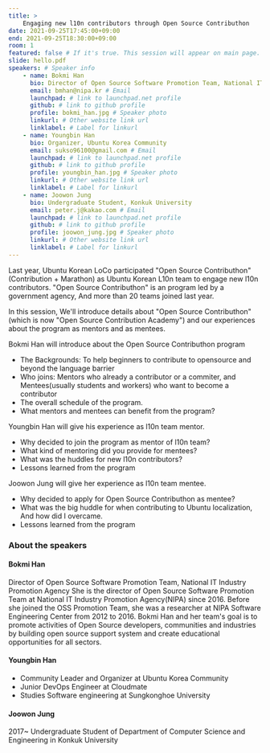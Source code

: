 ```yaml
---
title: >
    Engaging new l10n contributors through Open Source Contributhon 
date: 2021-09-25T17:45:00+09:00
end: 2021-09-25T18:30:00+09:00
room: 1
featured: false # If it's true. This session will appear on main page.
slide: hello.pdf
speakers: # Speaker info
    - name: Bokmi Han
      bio: Director of Open Source Software Promotion Team, National IT Industry Promotion Agency
      email: bmhan@nipa.kr # Email
      launchpad: # link to launchpad.net profile
      github: # link to github profile
      profile: bokmi_han.jpg # Speaker photo
      linkurl: # Other website link url
      linklabel: # Label for linkurl
    - name: Youngbin Han
      bio: Organizer, Ubuntu Korea Community
      email: sukso96100@gmail.com # Email
      launchpad: # link to launchpad.net profile
      github: # link to github profile
      profile: youngbin_han.jpg # Speaker photo
      linkurl: # Other website link url
      linklabel: # Label for linkurl
    - name: Joowon Jung
      bio: Undergraduate Student, Konkuk University
      email: peter.j@kakao.com # Email
      launchpad: # link to launchpad.net profile
      github: # link to github profile
      profile: joowon_jung.jpg # Speaker photo
      linkurl: # Other website link url
      linklabel: # Label for linkurl
---
```

Last year, Ubuntu Korean LoCo participated "Open Source Contributhon"(Contribution + Marathon) as Ubuntu Korean L10n team to engage new l10n contributors.
"Open Source Contributhon" is an program led by a government agency, And more than 20 teams joined last year.

In this session, We'll introduce details about "Open Source Contributhon"(which is now "Open Source Contribution Academy") and our experiences about the program as mentors and as mentees.

Bokmi Han will introduce about the Open Source Contributhon program
- The Backgrounds: To help beginners to contribute to opensource and beyond the language barrier
- Who joins: Mentors who already a contributor or a commiter, and Mentees(usually students and workers) who want to become a contributor
- The overall schedule of the program.
- What mentors and mentees can benefit from the program?

Youngbin Han will give his experience as l10n team mentor.
- Why decided to join the program as mentor of l10n team?
- What kind of mentoring did you provide for mentees?
- What was the huddles for new l10n contributors?
- Lessons learned from the program

Joowon Jung will give her experience as l10n team mentee.
- Why decided to apply for Open Source Contributhon as mentee?
- What was the big huddle for when contributing to Ubuntu localization, And how did I overcame.
- Lessons learned from the program

### About the speakers

#### Bokmi Han
Director of Open Source Software Promotion Team, National IT Industry Promotion Agency
She is the director of Open Source Software Promotion Team at National IT Industry Promotion Agency(NIPA) since 2016. Before she joined the OSS Promotion Team, she was a researcher at NIPA Software Engineering Center from 2012 to 2016. Bokmi Han and her team's goal is to promote activities of Open Source developers, communities and industries by building open source support system and create educational opportunities for all sectors.
#### Youngbin Han
 - Community Leader and Organizer at Ubuntu Korea Community
 - Junior DevOps Engineer at Cloudmate
 - Studies Software engineering at Sungkonghoe University

#### Joowon Jung
2017~ Undergraduate Student of Department of Computer Science and Engineering in Konkuk University
